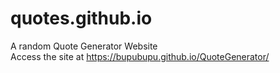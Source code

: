 # quotes.github.io
A random Quote Generator Website <br/>
Access the site at 
https://bupubupu.github.io/QuoteGenerator/
